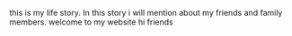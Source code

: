 this is my life story.
In this story i will mention about my friends and family members.
welcome to my website
hi friends